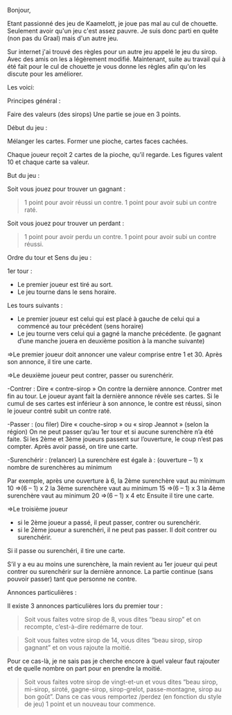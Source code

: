 

Bonjour,

Etant passionné des jeu de Kaamelott, je joue pas mal au cul de chouette. Seulement avoir qu'un jeu c'est assez pauvre. Je suis donc parti en quête (non pas du Graal) mais d'un autre jeu.

Sur internet j'ai trouvé des règles pour un autre jeu appelé le jeu du sirop. Avec des amis on les a légèrement modifié.
Maintenant, suite au travail qui à été fait pour le cul de chouette je vous donne les règles afin qu'on les discute pour les améliorer.

Les voici:

Principes général :

Faire des valeurs (des sirops)
Une partie se joue en 3 points.

Début du jeu :

Mélanger les cartes.
Former une pioche, cartes faces cachées.

Chaque joueur reçoit 2 cartes de la pioche, qu’il regarde.
Les figures valent 10 et chaque carte sa valeur.

But du jeu :

Soit vous jouez pour trouver un gagnant :
> 1 point pour avoir réussi un contre.
> 1 point pour avoir subi un contre raté.

Soit vous jouez pour trouver un perdant :
> 1 point pour avoir perdu un contre.
> 1 point pour avoir subi un contre réussi.

Ordre du tour et Sens du jeu :

1er tour :
* Le premier joueur est tiré au sort.
* Le jeu tourne dans le sens horaire.

Les tours suivants :
* Le premier joueur est celui qui est placé à gauche de celui qui a commencé au tour précédent (sens horaire)
* Le jeu tourne vers celui qui a gagné la manche précédente.
(le gagnant d’une manche jouera en deuxième position à la manche suivante)

=>Le premier joueur doit annoncer une valeur comprise entre 1 et 30. Après son annonce, il tire une carte.

=>Le deuxième joueur peut contrer, passer ou surenchérir.

-Contrer :
Dire « contre-sirop »
On contre la dernière annonce.
Contrer met fin au tour.
Le joueur ayant fait la dernière annonce révèle ses cartes.
Si le cumul de ses cartes est inférieur à son annonce, le contre est réussi, sinon le joueur contré subit un contre raté.

-Passer : (ou filer)
Dire « couche-sirop » ou « sirop Jeannot » (selon la région)
On ne peut passer qu’au 1er tour et si aucune surenchère n’a été faite.
Si les 2ème et 3ème joueurs passent sur l’ouverture, le coup n’est pas compter.
Après avoir passé, on tire une carte.

-Surenchérir : (relancer)
La surenchère est égale à : (ouverture – 1) x nombre de surenchères au minimum

Par exemple, après une ouverture à 6,
la 2ème surenchère vaut au minimum 10 =>(6 – 1) x 2
la 3ème surenchère vaut au minimum 15 =>(6 – 1) x 3
la 4ème surenchère vaut au minimum 20 =>(6 – 1) x 4
etc
Ensuite il tire une carte.

=>Le troisième joueur
- si le 2ème joueur a passé, il peut passer, contrer ou surenchérir.
- si le 2ème joueur a surenchéri, il ne peut pas passer. Il doit contrer ou surenchérir.

Si il passe ou surenchéri, il tire une carte.

S’il y a eu au moins une surenchère, la main revient au 1er joueur qui peut contrer ou surenchérir sur la dernière annonce.
La partie continue (sans pouvoir passer) tant que personne ne contre.

Annonces particulières :

Il existe 3 annonces particulières lors du premier tour :

>Soit vous faites votre sirop de 8, vous dites “beau sirop” et on recompte, c’est-à-dire redémarre de tour.

>Soit vous faites votre sirop de 14, vous dites “beau sirop, sirop gagnant” et on vous rajoute la moitié.

Pour ce cas-là, je ne sais pas je cherche encore à quel valeur faut rajouter et de quelle nombre on part pour en prendre la moitié.

>Soit vous faites votre sirop de vingt-et-un et vous dites “beau sirop, mi-sirop, siroté, gagne-sirop, sirop-grelot, passe-montagne, sirop au bon goût”. Dans ce cas vous remportez /perdez (en fonction du style de jeu)  1 point et un nouveau tour commence.
